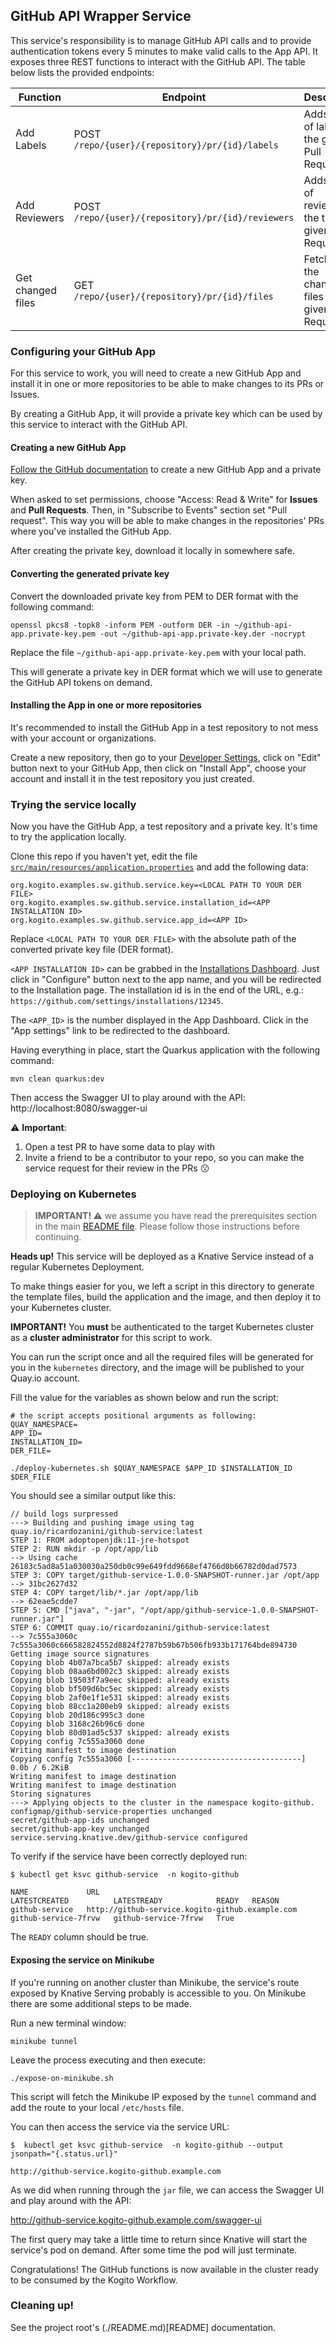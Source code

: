 ## GitHub API Wrapper Service

This service's responsibility is to manage GitHub API calls and to provide authentication
tokens every 5 minutes to make valid calls to the App API. It exposes three REST functions to interact with
the GitHub API. The table below lists the provided endpoints:

| Function | Endpoint | Description |
|----------|----------|-------------|
| Add Labels        | POST `/repo/{user}/{repository}/pr/{id}/labels`    | Adds a list of labels to the given Pull Request |
| Add Reviewers     | POST `/repo/{user}/{repository}/pr/{id}/reviewers` | Adds a list of reviewers the the given Pull Request |
| Get changed files | GET `/repo/{user}/{repository}/pr/{id}/files`      | Fetches for the changed files in a given Pull Request |

### Configuring your GitHub App

For this service to work, you will need to create a new GitHub App and install it
in one or more repositories to be able to make changes to its PRs or Issues.

By creating a GitHub App, it will provide a private key which can be used by this
service to interact with the GitHub API.

#### Creating a new GitHub App

[Follow the GitHub documentation](https://docs.github.com/en/developers/apps/setting-up-your-development-environment-to-create-a-github-app) to create a new GitHub App and 
a private key.

When asked to set permissions, choose "Access: Read & Write" for **Issues** and **Pull Requests**. Then, in "Subscribe to Events" section set "Pull request".
This way you will be able to make changes in the repositories' PRs where you've installed the GitHub App.

After creating the private key, download it locally in somewhere safe. 

#### Converting the generated private key 

Convert the downloaded private key from PEM to DER format with the following command:
 
```shell-script
openssl pkcs8 -topk8 -inform PEM -outform DER -in ~/github-api-app.private-key.pem -out ~/github-api-app.private-key.der -nocrypt
```

Replace the file `~/github-api-app.private-key.pem` with your local path.

This will generate a private key in DER format which we will use to generate the GitHub
API tokens on demand.

#### Installing the App in one or more repositories

It's recommended to install the GitHub App in a test repository to not mess with 
your account or organizations.

Create a new repository, then go to your [Developer Settings](https://github.com/settings/apps),
click on "Edit" button next to your GitHub App, then click on "Install App", choose your account and install it in the test repository you just created.

### Trying the service locally

Now you have the GitHub App, a test repository and a private key. It's time to try
the application locally.

Clone this repo if you haven't yet, edit the file [`src/main/resources/application.properties`](src/main/resources/application.properties)
and add the following data:

```properties
org.kogito.examples.sw.github.service.key=<LOCAL PATH TO YOUR DER FILE>
org.kogito.examples.sw.github.service.installation_id=<APP INSTALLATION ID>
org.kogito.examples.sw.github.service.app_id=<APP ID>
``` 

Replace `<LOCAL PATH TO YOUR DER FILE>` with the absolute path of the converted private key file (DER format).

`<APP INSTALLATION ID>` can be grabbed in the [Installations Dashboard](https://github.com/settings/installations/).
Just click in "Configure" button next to the app name, and you will be redirected to the Installation page. 
The installation id is in the end of the URL, e.g.: `https://github.com/settings/installations/12345`.

The `<APP_ID>` is the number displayed in the App Dashboard. 
Click in the "App settings" link to be redirected to the dashboard.

Having everything in place, start the Quarkus application with the following command:

```shell script
mvn clean quarkus:dev
```

Then access the Swagger UI to play around with the API: http://localhost:8080/swagger-ui

:warning: **Important**:

1. Open a test PR to have some data to play with
2. Invite a friend to be a contributor to your repo, so you can make the service request for their review in the PRs :kissing:

### Deploying on Kubernetes

> **IMPORTANT! :warning:** we assume you have read the prerequisites section in the main
> [README file](../README.md). Please follow those instructions before continuing.

**Heads up!** This service will be deployed as a Knative Service instead of a regular Kubernetes
Deployment.

To make things easier for you, we left a script in this directory to generate the template
files, build the application and the image, and then deploy it to your Kubernetes cluster. 

**IMPORTANT!** You **must** be authenticated to the target Kubernetes cluster as a **cluster administrator** for this script
to work.

You can run the script once and all the required files will be generated for you in 
the `kubernetes` directory, and the image will be published to your Quay.io account.

Fill the value for the variables as shown below and run the script:

```shell script
# the script accepts positional arguments as following:
QUAY_NAMESPACE=
APP_ID=
INSTALLATION_ID=
DER_FILE=

./deploy-kubernetes.sh $QUAY_NAMESPACE $APP_ID $INSTALLATION_ID $DER_FILE
```

You should see a similar output like this:

```
// build logs surpressed
---> Building and pushing image using tag quay.io/ricardozanini/github-service:latest
STEP 1: FROM adoptopenjdk:11-jre-hotspot
STEP 2: RUN mkdir -p /opt/app/lib
--> Using cache 26183c5ad8a51a030030a250db0c99e649fdd9668ef4766d0b66782d0dad7573
STEP 3: COPY target/github-service-1.0.0-SNAPSHOT-runner.jar /opt/app
--> 31bc2627d32
STEP 4: COPY target/lib/*.jar /opt/app/lib
--> 62eae5cdde7
STEP 5: CMD ["java", "-jar", "/opt/app/github-service-1.0.0-SNAPSHOT-runner.jar"]
STEP 6: COMMIT quay.io/ricardozanini/github-service:latest
--> 7c555a3060c
7c555a3060c666582824552d8824f2787b59b67b506fb933b171764bde894730
Getting image source signatures
Copying blob 4b07a7bca5b7 skipped: already exists  
Copying blob 08aa6bd002c3 skipped: already exists  
Copying blob 19503f7a9eec skipped: already exists  
Copying blob bf509d6bc5ec skipped: already exists  
Copying blob 2af0e1f1e531 skipped: already exists  
Copying blob 88cc1a200eb9 skipped: already exists  
Copying blob 20d186c995c3 done  
Copying blob 3168c26b96c6 done  
Copying blob 80d01ad5c537 skipped: already exists  
Copying config 7c555a3060 done  
Writing manifest to image destination
Copying config 7c555a3060 [--------------------------------------] 0.0b / 6.2KiB
Writing manifest to image destination
Writing manifest to image destination
Storing signatures
---> Applying objects to the cluster in the namespace kogito-github.
configmap/github-service-properties unchanged
secret/github-app-ids unchanged
secret/github-app-key unchanged
service.serving.knative.dev/github-service configured
```

To verify if the service have been correctly deployed run:

```
$ kubectl get ksvc github-service  -n kogito-github

NAME             URL                                               LATESTCREATED          LATESTREADY            READY   REASON
github-service   http://github-service.kogito-github.example.com   github-service-7frvw   github-service-7frvw   True    
```

The `READY` column should be true.

#### Exposing the service on Minikube

If you're running on another cluster than Minikube, the service's route exposed by Knative Serving probably is accessible to you.
On Minikube there are some additional steps to be made. 

Run a new terminal window:

```shell script
minikube tunnel
```

Leave the process executing and then execute:

```shell script
./expose-on-minikube.sh
```

This script will fetch the Minikube IP exposed by the `tunnel` command and add the route to your local `/etc/hosts` file.

You can then access the service via the service URL:

```
$  kubectl get ksvc github-service  -n kogito-github --output jsonpath="{.status.url}"

http://github-service.kogito-github.example.com
```

As we did when running through the `jar` file, we can access the Swagger UI and play around with the API: 

http://github-service.kogito-github.example.com/swagger-ui

The first query may take a little time to return since Knative will start the service's pod on demand. 
After some time the pod will just terminate. 

Congratulations! The GitHub functions is now available in the cluster ready to be consumed by the Kogito Workflow.

### Cleaning up!

See the project root's (./README.md)[README] documentation.